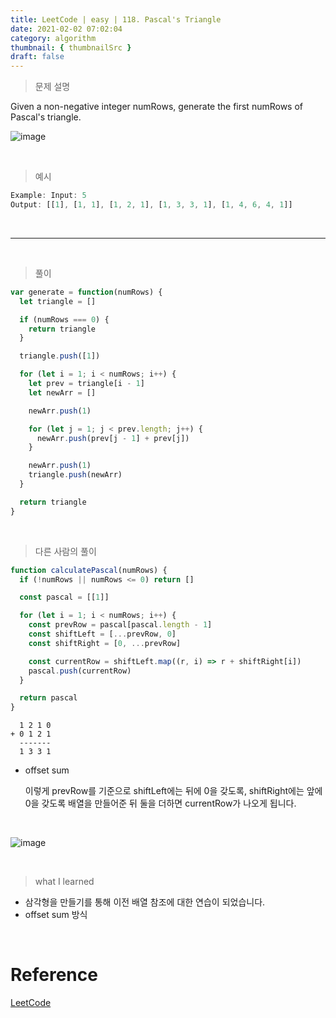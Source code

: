 ```yaml
---
title: LeetCode | easy | 118. Pascal's Triangle
date: 2021-02-02 07:02:04
category: algorithm
thumbnail: { thumbnailSrc }
draft: false
---
```


> 문제 설명

Given a non-negative integer numRows, generate the first numRows of Pascal's triangle.

![image](https://upload.wikimedia.org/wikipedia/commons/0/0d/PascalTriangleAnimated2.gif)

<br>

> 예시

```js
Example: Input: 5
Output: [[1], [1, 1], [1, 2, 1], [1, 3, 3, 1], [1, 4, 6, 4, 1]]
```

<br>

---

<br>

> 풀이

```js
var generate = function(numRows) {
  let triangle = []

  if (numRows === 0) {
    return triangle
  }

  triangle.push([1])

  for (let i = 1; i < numRows; i++) {
    let prev = triangle[i - 1]
    let newArr = []

    newArr.push(1)

    for (let j = 1; j < prev.length; j++) {
      newArr.push(prev[j - 1] + prev[j])
    }

    newArr.push(1)
    triangle.push(newArr)
  }

  return triangle
}
```

<br>

> 다른 사람의 풀이

```js
function calculatePascal(numRows) {
  if (!numRows || numRows <= 0) return []

  const pascal = [[1]]

  for (let i = 1; i < numRows; i++) {
    const prevRow = pascal[pascal.length - 1]
    const shiftLeft = [...prevRow, 0]
    const shiftRight = [0, ...prevRow]

    const currentRow = shiftLeft.map((r, i) => r + shiftRight[i])
    pascal.push(currentRow)
  }

  return pascal
}
```

```
  1 2 1 0
+ 0 1 2 1
  -------
  1 3 3 1
```

- offset sum

  이렇게 prevRow를 기준으로 shiftLeft에는 뒤에 0을 갖도록, shiftRight에는 앞에 0을 갖도록 배열을 만들어준 뒤 둘을 더하면 currentRow가 나오게 됩니다.

  <br>

![image](https://user-images.githubusercontent.com/65898889/106526106-5d19c800-6528-11eb-8c46-e414a343e288.png)

<br>

> what I learned

- 삼각형을 만들기를 통해 이전 배열 참조에 대한 연습이 되었습니다.
- offset sum 방식

<br>

# Reference

[LeetCode](https://leetcode.com/problems/pascals-triangle/)
